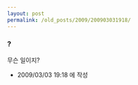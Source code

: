 ```yaml
---
layout: post
permalink: /old_posts/2009/200903031918/
---
```


### ?

무슨 일이지?






- 2009/03/03 19:18 에 작성
